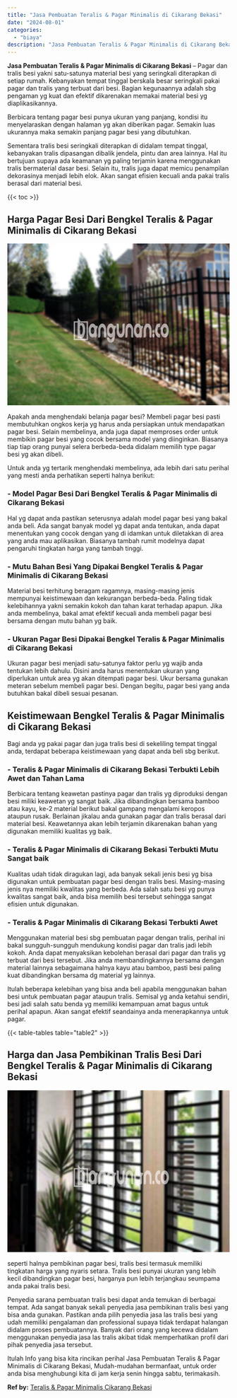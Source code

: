 ```yaml
---
title: "Jasa Pembuatan Teralis & Pagar Minimalis di Cikarang Bekasi"
date: "2024-08-01"
categories: 
  - "biaya"
description: "Jasa Pembuatan Teralis & Pagar Minimalis di Cikarang Bekasi. Itulah Info yang bisa kita rincikan perihal Jasa Pembuatan Teralis & Pagar Minimalis di Cikarang..."
---
```


**Jasa Pembuatan Teralis & Pagar Minimalis di Cikarang Bekasi** – Pagar dan tralis besi yakni satu-satunya material besi yang seringkali diterapkan di setiap rumah. Kebanyakan tempat tinggal berskala besar seringkali pakai pagar dan tralis yang terbuat dari besi. Bagian kegunaannya adalah sbg pengaman yg kuat dan efektif dikarenakan memakai material besi yg diaplikasikannya.

Berbicara tentang pagar besi punya ukuran yang panjang, kondisi itu menyelaraskan dengan halaman yg akan diberikan pagar. Semakin luas ukurannya maka semakin panjang pagar besi yang dibutuhkan.

Sementara tralis besi seringkali diterapkan di didalam tempat tinggal, kebanyakan tralis dipasangan dibalik jendela, pintu dan area lainnya. Hal itu bertujuan supaya ada keamanan yg paling terjamin karena menggunakan tralis bermaterial dasar besi. Selain itu, tralis juga dapat memicu penampilan dekorasinya menjadi lebih elok. Akan sangat efisien kecuali anda pakai tralis berasal dari material besi.

{{< toc >}}

## Harga Pagar Besi Dari Bengkel Teralis & Pagar Minimalis di Cikarang Bekasi

![Jasa Pembuatan Teralis & Pagar Minimalis di Cikarang Bekasi](/images/pagar-minimalis-murah-14.png)

Apakah anda menghendaki belanja pagar besi? Membeli pagar besi pasti membutuhkan ongkos kerja yg harus anda persiapkan untuk mendapatkan pagar besi. Selain membelinya, anda juga dapat memproses order untuk membikin pagar besi yang cocok bersama model yang diinginkan. Biasanya tiap tiap orang punyai selera berbeda-beda didalam memilih type pagar besi yg akan dibeli.

Untuk anda yg tertarik menghendaki membelinya, ada lebih dari satu perihal yang mesti anda perhatikan seperti halnya berikut:
### \- Model Pagar Besi Dari Bengkel Teralis & Pagar Minimalis di Cikarang Bekasi

Hal yg dapat anda pastikan seterusnya adalah model pagar besi yang bakal anda beli. Ada sangat banyak model yg dapat anda tentukan, anda dapat menentukan yang cocok dengan yang di idamkan untuk diletakkan di area yang anda mau aplikasikan. Biasanya tambah rumit modelnya dapat pengaruhi tingkatan harga yang tambah tinggi.

### \- Mutu Bahan Besi Yang Dipakai Bengkel Teralis & Pagar Minimalis di Cikarang Bekasi

Material besi terhitung beragam ragamnya, masing-masing jenis mempunyai keistimewaan dan kekurangan berbeda-beda. Paling tidak kelebihannya yakni semakin kokoh dan tahan karat terhadap apapun. Jika anda membelinya, bakal amat efektif kecuali anda membeli pagar besi bersama dengan mutu bahan yg baik.

### \- Ukuran Pagar Besi Dipakai Bengkel Teralis & Pagar Minimalis di Cikarang Bekasi

Ukuran pagar besi menjadi satu-satunya faktor perlu yg wajib anda tentukan lebih dahulu. Disini anda harus menentukan ukuran yang diperlukan untuk area yg akan ditempati pagar besi. Ukur bersama gunakan meteran sebelum membeli pagar besi. Dengan begitu, pagar besi yang anda butuhkan bakal dibeli sesuai pesanan.

## Keistimewaan Bengkel Teralis & Pagar Minimalis di Cikarang Bekasi

Bagi anda yg pakai pagar dan juga tralis besi di sekeliling tempat tinggal anda, terdapat beberapa keistimewaan yang dapat anda beli sbg berikut.

### \- Teralis & Pagar Minimalis di Cikarang Bekasi Terbukti Lebih Awet dan Tahan Lama

Berbicara tentang keawetan pastinya pagar dan tralis yg diproduksi dengan besi miliki keawetan yg sangat baik. Jika dibandingkan bersama bamboo atau kayu, ke-2 material berikut bakal gampang mengalami keropos ataupun rusak. Berlainan jikalau anda gunakan pagar dan tralis berasal dari material besi. Keawetannya akan lebih terjamin dikarenakan bahan yang digunakan memiliki kualitas yg baik.

### \- Teralis & Pagar Minimalis di Cikarang Bekasi Terbukti Mutu Sangat baik

Kualitas udah tidak diragukan lagi, ada banyak sekali jenis besi yg bisa digunakan untuk pembuatan pagar besi dengan tralis besi. Masing-masing jenis nya memiliki kwalitas yang berbeda. Ada salah satu besi yg punya kwalitas sangat baik, anda bisa memilih besi tersebut sehingga sangat efisien untuk digunakan.

### \- Teralis & Pagar Minimalis di Cikarang Bekasi Terbukti Awet

Menggunakan material besi sbg pembuatan pagar dengan tralis, perihal ini bakal sungguh-sungguh mendukung kondisi pagar dan tralis jadi lebih kokoh. Anda dapat menyaksikan kebolehan berasal dari pagar dan tralis yg terbuat dari besi tersebut. Jika anda membandingkannya bersama dengan material lainnya sebagaimana halnya kayu atau bamboo, pasti besi paling kuat dibandingkan bersama dg material yg lainnya.

Itulah beberapa kelebihan yang bisa anda beli apabila menggunakan bahan besi untuk pembuatan pagar ataupun tralis. Semisal yg anda ketahui sendiri, besi jadi salah satu benda yg memiliki kemampuan amat bagus untuk perihal apapun. Akan sangat efektif seandainya anda menerapkannya untuk pagar.

{{< table-tables table="table2" >}}

## Harga dan Jasa Pembikinan Tralis Besi Dari Bengkel Teralis & Pagar Minimalis di Cikarang Bekasi

![Jasa Pembuatan Teralis & Pagar Minimalis di Cikarang Bekasi](/images/teralis-minimalis-murah-24.png)

seperti halnya pembikinan pagar besi, tralis besi termasuk memiliki tingkatan harga yang nyaris setara. Tralis besi punyai ukuran yang lebih kecil dibandingkan pagar besi, harganya pun lebih terjangkau seumpama anda pakai tralis besi.

Penyedia sarana pembuatan tralis besi dapat anda temukan di berbagai tempat. Ada sangat banyak sekali penyedia jasa pembikinan tralis besi yang bisa anda gunakan. Pastikan anda pilih penyedia jasa las tralis besi yang udah memiliki pengalaman dan professional supaya tidak terdapat halangan didalam proses pembuatannya. Banyak dari orang yang kecewa didalam menggunakan penyedia jasa las tralis akibat tidak memperhatikan profil dari pihak penyedia jasa tersebut.

Itulah Info yang bisa kita rincikan perihal Jasa Pembuatan Teralis & Pagar Minimalis di Cikarang Bekasi, Mudah-mudahan bermanfaat, untuk order anda bisa menghubungi kita di jam kerja senin hingga sabtu, terimakasih.

**Ref by:** [Teralis & Pagar Minimalis Cikarang Bekasi](https://id.wikipedia.org/wiki/Teralis)
